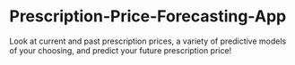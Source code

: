 # Prescription-Price-Forecasting-App
Look at current and past prescription prices, a variety of predictive models of your choosing, and predict your future prescription price! 
